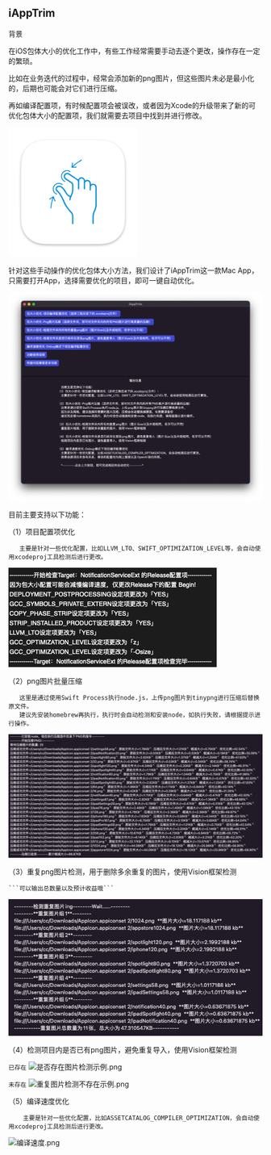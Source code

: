 ## iAppTrim

背景

在iOS包体大小的优化工作中，有些工作经常需要手动去逐个更改，操作存在一定的繁琐。

比如在业务迭代的过程中，经常会添加新的png图片，但这些图片未必是最小化的，后期也可能会对它们进行压缩。

再如编译配置项，有时候配置项会被误改，或者因为Xcode的升级带来了新的可优化包体大小的配置项，我们就需要去项目中找到并进行修改。

![AppIcon.png](https://github.com/DSAppTeam/iAppTrim/blob/main/ReadMeSource/AppIcon.png)

针对这些手动操作的优化包体大小方法，我们设计了iAppTrim这一款Mac App，只需要打开App，选择需要优化的项目，即可一键自动优化。


![App首页示例.png](https://github.com/DSAppTeam/iAppTrim/blob/main/ReadMeSource/App首页示例.png)


目前主要支持以下功能：

（1）项目配置项优化

       主要是针对一些优化配置，比如LLVM_LTO、SWIFT_OPTIMIZATION_LEVEL等，会自动使用xcodeproj工具检测后进行更改。
![包大小配置示例.png](https://github.com/DSAppTeam/iAppTrim/blob/main/ReadMeSource/包大小配置示例.png)


（2）png图片批量压缩

       这里是通过使用Swift Process执行node.js，上传png图片到tinypng进行压缩后替换原文件。
       建议先安装homebrew再执行，执行时会自动检测和安装node，如执行失败，请根据提示进行操作。

![压缩图片示例.png](https://github.com/DSAppTeam/iAppTrim/blob/main/ReadMeSource/压缩图片示例.png)


（3）重复png图片检测，用于删除多余重复的图片，使用Vision框架检测

    ```可以输出总数量以及预计收益哦```
![重复图片检测示例.png](https://github.com/DSAppTeam/iAppTrim/blob/main/ReadMeSource/重复图片检测示例.png)


（4）检测项目内是否已有png图片，避免重复导入，使用Vision框架检测

```已存在```
![是否存在图片检测示例.png](https://github.com/DSAppTeam/iAppTrim/blob/main/ReadMeSource/是否存在图片检测示例.png)

```未存在```
![重复图片检测不存在示例.png](https://github.com/DSAppTeam/iAppTrim/blob/main/ReadMeSource/重复图片检测不存在示例.png)

（5）编译速度优化

        主要是针对一些优化配置，比如ASSETCATALOG_COMPILER_OPTIMIZATION，会自动使用xcodeproj工具检测后进行更改。
        
![编译速度.png](https://github.com/DSAppTeam/iAppTrim/blob/main/ReadMeSource/编译速度.png)



